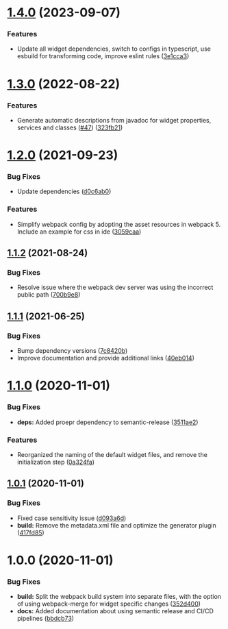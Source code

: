 # [1.4.0](https://github.com/ptc-iot-sharing/ThingworxDemoWebpackWidget/compare/v1.3.0...v1.4.0) (2023-09-07)


### Features

* Update all widget dependencies, switch to configs in typescript, use esbuild for transforming code, improve eslint rules ([3e1cca3](https://github.com/ptc-iot-sharing/ThingworxDemoWebpackWidget/commit/3e1cca3b36650fb8fef14d3329aefc80cf215d1d))

# [1.3.0](https://github.com/ptc-iot-sharing/ThingworxDemoWebpackWidget/compare/v1.2.0...v1.3.0) (2022-08-22)


### Features

* Generate automatic descriptions from javadoc for widget properties, services and classes ([#47](https://github.com/ptc-iot-sharing/ThingworxDemoWebpackWidget/issues/47)) ([323fb21](https://github.com/ptc-iot-sharing/ThingworxDemoWebpackWidget/commit/323fb21271e1dd4dbeaf5cee105d45e2cabea2f9))

# [1.2.0](https://github.com/ptc-iot-sharing/ThingworxDemoWebpackWidget/compare/v1.1.2...v1.2.0) (2021-09-23)


### Bug Fixes

* Update dependencies ([d0c6ab0](https://github.com/ptc-iot-sharing/ThingworxDemoWebpackWidget/commit/d0c6ab0077397b044a40dbc96bf0165bed45d5d7))


### Features

* Simplify webpack config by adopting the asset resources in webpack 5. Include an example for css in ide ([3059caa](https://github.com/ptc-iot-sharing/ThingworxDemoWebpackWidget/commit/3059caa682cdad7b7359f8857dcd35937fd7aedc))

## [1.1.2](https://github.com/ptc-iot-sharing/ThingworxDemoWebpackWidget/compare/v1.1.1...v1.1.2) (2021-08-24)


### Bug Fixes

* Resolve issue where the webpack dev server was using the incorrect public path ([700b9e8](https://github.com/ptc-iot-sharing/ThingworxDemoWebpackWidget/commit/700b9e861ddd0c38819c1c1d8f1382d7e3183e0e))

## [1.1.1](https://github.com/ptc-iot-sharing/ThingworxDemoWebpackWidget/compare/v1.1.0...v1.1.1) (2021-06-25)


### Bug Fixes

* Bump dependency versions ([7c8420b](https://github.com/ptc-iot-sharing/ThingworxDemoWebpackWidget/commit/7c8420bd063c898ce78da482c93eafefe469a4a7))
* Improve documentation and provide additional links ([40eb014](https://github.com/ptc-iot-sharing/ThingworxDemoWebpackWidget/commit/40eb014db2eb8d06b103adbed3e2d0b90e4a3f6b))

# [1.1.0](https://github.com/ptc-iot-sharing/ThingworxDemoWebpackWidget/compare/v1.0.1...v1.1.0) (2020-11-01)


### Bug Fixes

* **deps:** Added proepr dependency to semantic-release ([3511ae2](https://github.com/ptc-iot-sharing/ThingworxDemoWebpackWidget/commit/3511ae2c5b0912d7f3add5182fd691217be7cd8f))


### Features

* Reorganized the naming of the default widget files, and remove the initialization step ([0a324fa](https://github.com/ptc-iot-sharing/ThingworxDemoWebpackWidget/commit/0a324fa89e402630c252a3e84f52ea69a51fc6e8))

## [1.0.1](https://github.com/ptc-iot-sharing/ThingworxDemoWebpackWidget/compare/v1.0.0...v1.0.1) (2020-11-01)


### Bug Fixes

* Fixed case sensitivity issue ([d093a6d](https://github.com/ptc-iot-sharing/ThingworxDemoWebpackWidget/commit/d093a6d694ff38114580c69b6405565da03630a6))
* **build:** Remove the metadata.xml file and optimize the generator plugin ([417fd85](https://github.com/ptc-iot-sharing/ThingworxDemoWebpackWidget/commit/417fd8539663ff87ed25e80ec84e756d3b30fabf))

# 1.0.0 (2020-11-01)


### Bug Fixes

* **build:** Split the webpack build system into separate files, with the option of using webpack-merge for widget specific changes ([352d400](https://github.com/ptc-iot-sharing/ThingworxDemoWebpackWidget/commit/352d4006d325d2d1481e4c54ea5d93887ddf67a9))
* **docs:** Added documentation about using semantic release and CI/CD pipelines ([bbdcb73](https://github.com/ptc-iot-sharing/ThingworxDemoWebpackWidget/commit/bbdcb73982c3ed8b639f06f9128d730f0ea707d6))
